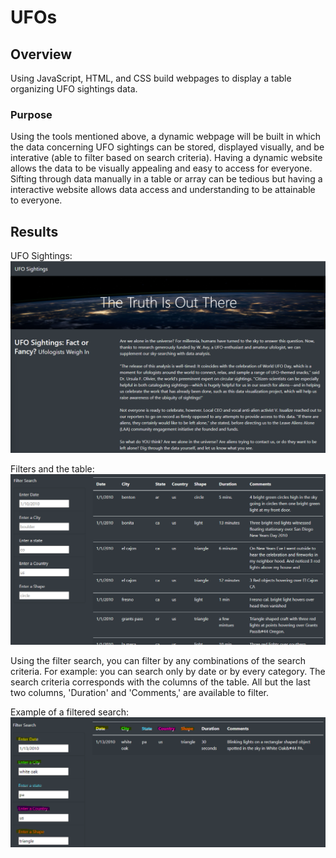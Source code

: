 # UFOs

## Overview

Using JavaScript, HTML, and CSS build webpages to display a table organizing UFO sightings data.

### Purpose

Using the tools mentioned above, a dynamic webpage will be built in which the data concerning UFO sightings can be stored, displayed visually, and be interative (able to filter based on search criteria). Having a dynamic website allows the data to be visually appealing and easy to access for everyone. Sifting through data manually in a table or array can be tedious but having a interactive website allows data access and understanding to be attainable to everyone.

## Results

UFO Sightings:
![static/images/we.png](static/images/we.png)

Filters and the table:
![static/images/b.png](static/images/b.png)

Using the filter search, you can filter by any combinations of the search criteria. For example: you can search only by date or by every category. The search criteria corresponds with the columns of the table. All but the last two columns, 'Duration' and 'Comments,' are available to filter. 

Example of a filtered search:
![static/images/filter_search.png](static/images/filter_search.png)
